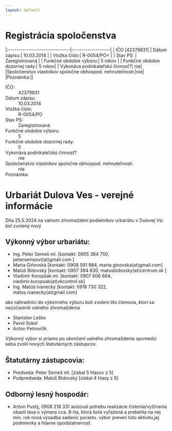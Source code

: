 ```yaml
---
layout: default
---
```


# Registrácia spoločenstva

|:------------------------------|:------------------|
| IČO           |42379831|
| Dátum zápisu:| 10.03.2014   |
| Vložka číslo:| R-0054/PO<      |
| Stav PS:     | Zaregistrovaná |
| Funkčné obdobie výboru:| 5 rokov |
| Funkčné obdobie dozornej rady:| 5 rokov|
| Vykonáva podnikateľskú činnosť?| nie|
|Spoločenstvo vlastníkov spoločne obhospod. nehnuteľnosti:|nie|
|Poznámka:||

<dl>
<dt>IČO:</dt><dd> 42379831</dd>
<dt>Dátum zápisu:</dt><dd> 10.03.2014</dd>
<dt>Vložka číslo:</dt><dd> R-0054/PO</dd>
<dt>Stav PS:</dt><dd> Zaregistrovaná</dd>
<dt>Funkčné obdobie výboru:</dt><dd> 5</dd>
<dt>Funkčné obdobie dozornej rady:</dt><dd> 5</dd>
<dt>Vykonáva podnikateľskú činnosť?</dt><dd> nie</dd>
<dt>Spoločenstvo vlastníkov spoločne obhospod. nehnuteľnosti:</dt><dd>nie</dd>
<dt>Poznámka:</dt></dt><dd></dd>

</dl>

# Urbariát Dulova Ves - verejné informácie
 Dňa 25.5.2024 na valnom zhromaždení podielníkov urbariátu v Dulovej Vsi bol zvolený nový 

## Výkonný výbor urbariátu:
- Ing. Peter Semeš ml. [kontakt: 0905 384 750, petersemesvt(at)gmail.com ]
- Marta Giňovská [kontakt: 0908 591 984, marta.ginovska(at)gmail.com]
- Matúš Bidovský [kontakt: 0907 394 830, matusbidovsky(at)centrum.sk ]
- Vladimír Koropšák ml. [kontakt: 0907 606 664, vladimir.koropsak(at)vkcontrol.sk]
- Ing. Matúš Ivanecký [kontakt: 0918 730 322, matus.ivanecky(at)gmail.com]

 ako náhradníci do výkonného výboru boli zvolení títo členovia, ktorí sa nezúčastnili valného zhromaždenia
- Stanislav Leško
- Pavol Sokol
- Anton Petrovčík

Výkonný výbor si priamo po ukončení valného zhromaždenia spomedzi seba zvolil nových štatutárnych zástupcov.

## Štatutárny zástupcovia:
- Predseda: Peter Semeš ml. [získal 5 hlasov z 5]
- Podpredseda: Matúš Bidovský [získal 4 hlasy z 5]

 
## Odborný lesný hospodár: 
- Anton Pustý, 0908 218 331 avizoval potrebu realizácie čistenia/vyžínania obasti lesa o výmera cca. 8-ha, ktorá bola vyťažená a prebehla na nej min. rok nová výsadba sadeníc porastu. výbor preverí túto aktivitu,jej podmienky a hlavne opodstatnenosť.
